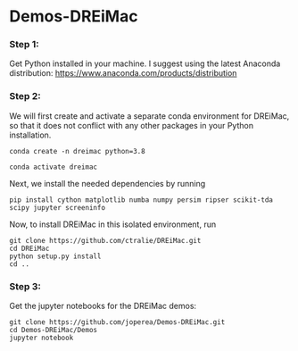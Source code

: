# Demos-DREiMac

### Step 1: 
Get Python installed in your machine. I suggest using the latest Anaconda distribution: https://www.anaconda.com/products/distribution

### Step 2: 
We will first create and activate a separate conda environment for DREiMac, so that it does not conflict with any other packages in your Python installation. 
```
conda create -n dreimac python=3.8
```
```
conda activate dreimac
```
Next, we install the needed dependencies by running
```
pip install cython matplotlib numba numpy persim ripser scikit-tda scipy jupyter screeninfo
```
Now, to install DREiMac in this isolated environment, run
```
git clone https://github.com/ctralie/DREiMac.git
cd DREiMac
python setup.py install
cd ..
```

### Step 3: 
Get the jupyter notebooks for the DREiMac demos:
```
git clone https://github.com/joperea/Demos-DREiMac.git
cd Demos-DREiMac/Demos
jupyter notebook
```

